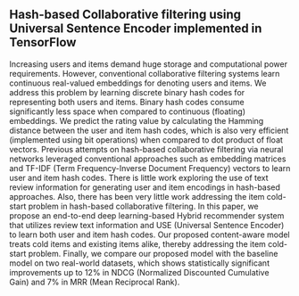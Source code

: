 ## Hash-based Collaborative filtering using Universal Sentence Encoder implemented in TensorFlow

Increasing users and items demand huge storage and computational power requirements. However, conventional collaborative filtering systems learn continuous real-valued embeddings for denoting users and items. We address this problem by learning discrete binary hash codes for representing both users and items. Binary hash codes consume significantly less space when compared to continuous (floating) embeddings. We predict the rating value by calculating the Hamming distance between the user and item hash codes, which is also very efficient (implemented using bit operations) when compared to dot product of float vectors. Previous attempts on hash-based collaborative filtering via neural networks leveraged conventional approaches such as embedding matrices and TF-IDF (Term Frequency-Inverse Document Frequency) vectors to learn user and item hash codes. There is little work exploring the use of text review information for generating user and item encodings in hash-based approaches. Also, there has been very little work addressing the item cold-start problem in hash-based collaborative filtering. In this paper, we propose an end-to-end deep learning-based Hybrid recommender system that utilizes review text information and USE (Universal Sentence Encoder) to learn both user and item hash codes. Our proposed content-aware model treats cold items and existing items alike, thereby addressing the item cold-start problem. Finally, we compare our proposed model with the baseline model on two real-world datasets, which shows statistically significant improvements up to 12% in NDCG (Normalized Discounted Cumulative Gain) and 7% in MRR (Mean Reciprocal Rank). 
